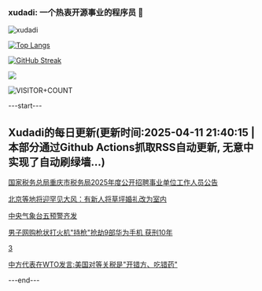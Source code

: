 ### xudadi: 一个热衷开源事业的程序员 👋

![xudadi](https://github-readme-stats-git-masterorgs-github-readme-stats-team.vercel.app/api?username=xudadi)

[![Top Langs](https://github-readme-stats.vercel.app/api/top-langs/?username=xudadi)](https://github.com/anuraghazra/github-readme-stats)

[![GitHub Streak](https://streak-stats.demolab.com?user=xudadi&locale=zh_Hans)](https://git.io/streak-stats)

![](https://raw.githubusercontent.com/xudadi/xudadi/main/assets/github-contribution-grid-snake.svg)

![VISITOR+COUNT](https://komarev.com/ghpvc/?username=xudadi&label=VISITOR+COUNT)


---start---

## Xudadi的每日更新(更新时间:2025-04-11 21:40:15 | 本部分通过Github Actions抓取RSS自动更新, 无意中实现了自动刷绿墙...)

[国家税务总局重庆市税务局2025年度公开招聘事业单位工作人员公告](https://www.gongkaoleida.com/article/2356745)

[北京等地将迎罕见大风：有新人将草坪婚礼改为室内](https://m.163.com/news/article/JSSRDCUH051492T3.html)

[中央气象台五预警齐发](https://m.163.com/news/article/JSSRS7EB0512D3VJ.html)

[男子网购枪状打火机"持枪"抢劫9部华为手机 获刑10年](https://m.163.com/news/article/JSSQPIMA051492T3.html)

[3](https://m.163.com/touch/news/sub/domestic)

[中方代表在WTO发言:美国对等关税是"开错方、吃错药"](https://m.163.com/news/article/JSQM3S140519DDQ2.html)

---end---
